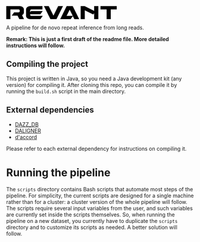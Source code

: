 <img align="center" src="./logo.png" width="297" height="35"/>

A pipeline for de novo repeat inference from long reads.

**Remark: This is just a first draft of the readme file. More detailed instructions will follow.**


## Compiling the project

This project is written in Java, so you need a Java development kit (any version) for compiling it. After cloning this repo, you can compile it by running the `build.sh` script in the main directory.

## External dependencies

* [DAZZ_DB](https://github.com/thegenemyers/DAZZ_DB) 
* [DALIGNER](https://github.com/thegenemyers/DALIGNER)
* [d'accord](https://gitlab.com/german.tischler/daccord)

Please refer to each external dependency for instructions on compiling it.



# Running the pipeline

The `scripts` directory contains Bash scripts that automate most steps of the pipeline. For simplicity, the current scripts are designed for a single machine rather than for a cluster: a cluster version of the whole pipeline will follow. The scripts require several input variables from the user, and such variables are currently set inside the scripts themselves. So, when running the pipeline on a new dataset, you currently have to duplicate the `scripts` directory and to customize its scripts as needed. A better solution will follow.


